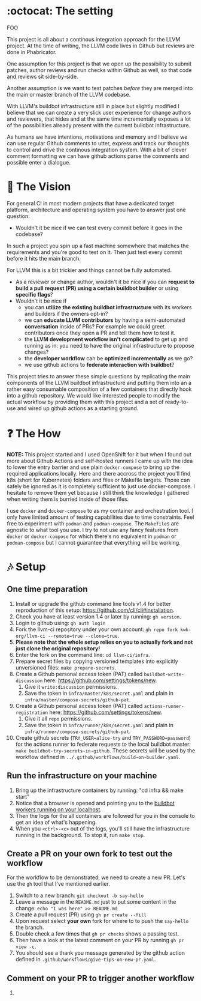 # :octocat: The setting

FOO

This project is all about a continous integration approach for the LLVM project. At the time of writing, the LLVM code lives in Github but reviews are done in Phabricator.

One assumption for this project is that we open up the possibility to submit patches, author reviews and run checks within Github as well, so that code and reviews sit side-by-side.

Another assumption is we want to test patches *before* they are merged into the main or master branch of the LLVM codebase.

With LLVM's buildbot infrastructure still in place but slightly modified I believe that we can create a very slick user experience for change authors and reviewers, that hides and at the same time incrementally exposes a lot of the possibilities already present with the current buildbot infrastructure.

As humans we have intentions, motivations and memory and I believe we can use regular Github comments to utter, express and track our thoughts to control and drive the continous integration system. With a bit of clever comment formatting we can have github actions parse the comments and possible enter a dialogue.    

# :thought_balloon: The Vision

For general CI in most modern projects that have a dedicated target platform, architecture and operating system you have to answer just one question:

* Wouldn't it be nice if we can test every commit before it goes in the codebase?

In such a project you spin up a fast machine somewhere that matches the requirements and you're good to test on it. Then just test every commit before it hits the main branch.

For LLVM this is a bit trickier and things cannot be fully automated.

* As a reviewer or change author, wouldn't it be nice if you can **request to build a pull request (PR) using a certain buildbot builder** or using **specific flags**?
* Wouldn't it be nice if
  * you can **utilize the existing buildbot infrastructure** with its workers and builders if the owners opt-in?
  * we can **educate LLVM contributors** by having a semi-automated **conversation** inside of PRs? For example we could greet contributors once they open a PR and tell them how to test it.
  * the **LLVM development workflow isn't complicated** to get up and running as in: you need to have the original infrastructure to propose changes?
  * the **developer workflow** can be **optimized incrementally** as we go?
  * we use github actions to **federate interaction with buildbot**?

This project tries to answer these simple questions by replicating the main components of the LLVM buildbot infrastructure and putting them into an a rather easy consumable composition of a few containers that directly hook into a github repository. We would like interested people to modify the actual workflow by providing them with this project and a set of ready-to-use and wired up github actions as a starting ground.

# :question: The How

**NOTE:** This project started and I used OpenShift for it but when I found out more about Github Actions and self-hosted runners I came up with the idea to lower the entry barrier and use plain `docker-compose` to bring up the required applications locally. Here and there accross the project you'll find k8s (short for Kubernetes) folders and files or Makefile targets. Those can safely be ignored as it is completely sufficient to just use docker-compose. I hesitate to remove them yet because I still think the knowledge I gathered when writing them is burried inside of those files.

I use `docker` and `docker-compose` to as my container and orchestration tool. I only have limited amount of testing capabilities due to time constraints. Feel free to experiment with `podman` and `podman-compose`. The `Makefile`s are agnostic to what tool you use. I try to not use any fancy features from `docker` or `docker-compose` for which there's no equivalent in `podman` or `podman-compose` but I cannot guarantee that everything will be working.

# :notes: Setup

## One time preparation

1. Install or upgrade the github command line tools v1.4 for better reproduction of this setup: https://github.com/cli/cli#installation.
1. Check you have at least version 1.4 or later by running: `gh version`.
1. Login to github using: `gh auth login`
1. Fork the llvm-ci repository under your own account: `gh repo fork kwk-org/llvm-ci --remote=true --clone=true`.
  1. **Please note that the whole setup relies on you to actually fork and not just clone the original repository!**
1. Enter the fork on the command line: `cd llvm-ci/infra`.
1. Prepare secret files by copying versioned templates into explicitly unversioned files: `make prepare-secrets`.
1. Create a Github personal access token (PAT) called `buildbot-write-discussion` here: https://github.com/settings/tokens/new.
   1. Give it `write:discussion` permissions.
   1. Save the token in `infra/master/k8s/secret.yaml` and plain in `infra/master/compose-secrets/github-pat`.
1. Create a Github personal access token (PAT) called `actions-runner-registration` here: https://github.com/settings/tokens/new.
   1. Give it all `repo` permissions.
   1. Save the token in `infra/runner/k8s/secret.yaml` and plain in `infra/runner/compose-secrets/github-pat`.
1. Create github secrets (`TRY_USER=alice-try` and `TRY_PASSWORD=password`) for the actions runner to federate requests to the local buildbot master: `make buildbot-try-secrets-in-github`. These secrets will be used by the workflow defined in `../.github/workflows/build-on-builder.yaml`.

## Run the infrastructure on your machine

1. Bring up the infrastructure containers by running: "cd infra && make start"
  1. Notice that a browser is opened and pointing you to the [buildbot workers running on your localhost](http://localhost:8010/#/workers).
  1. Then the logs for the all containers are followed for you in the console to get an idea of what's happening.
  1. When you `<ctrl>-<c>` out of the logs, you'll still have the infrastructure running in the background. To stop it, run `make stop`.

## Create a PR on your own fork to test out the workflow

For the workflow to be demonstrated, we need to create a new PR. Let's use the `gh` tool that I've mentioned earlier. 

1. Switch to a new branch: `git checkout -b say-hello`
1. Leave a message in the `README.md` just to put some content in the change: `echo "I was here" >> README.md`
1. Create a pull request (PR) using `gh pr create --fill`
  1. Upon request select **your own** fork for where to to push the `say-hello` the branch.
1. Double check a few times that `gh pr checks` shows a passing test.
1. Then have a look at the latest comment on your PR by running `gh pr view -c`.
  1. You should see a thank you message generated by the github action defined in `.github/workflows/give-tips-on-new-pr.yaml`.

## Comment on your PR to trigger another workflow

1. 
